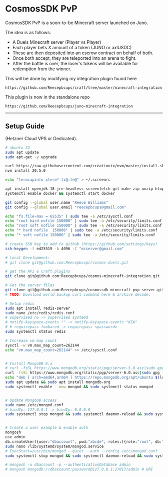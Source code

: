# CosmosSDK PvP

CosmosSDK PvP is a soon-to-be Minecraft server launched on Juno.

The idea is as follows:

- A Duels Minecraft server (Player vs Player)
- Each player bets X amount of a token (JUNO or axlUSDC)
- These are then deposited into an escrow contract on behalf of both.
- Once both accept, they are teleported into an arena to fight.
- After the battle is over, the loser's tokens will be available for redemption from the winner.

This will be done by modifying my integration plugin found here

    https://github.com/Reecepbcups/craft/tree/master/minecraft-integration

This plugin is now in the standalone repo

    https://github.com/Reecepbcups/juno-minecraft-integration

---

## Setup Guide

(Hetzner Cloud VPS or Dedicated).

```bash
# ubuntu 22
sudo apt update
sudo apt-get -y upgrade

curl https://raw.githubusercontent.com/creationix/nvm/master/install.sh | bash 
nvm install 20.5.0

echo "termcapinfo xterm* ti@:te@" > ~/.screenrc

apt install openjdk-18-jre-headless screenfetch git make zip unzip htop screen docker.io wget curl gnupg2 software-properties-common apt-transport-https ca-certificates lsb-release
systemctl enable docker && systemctl start docker

git config --global user.name "Reece Williams"
git config --global user.email "reecepbcups@gmail.com"

echo "fs.file-max = 65535" | sudo tee -a /etc/sysctl.conf
echo "root hard nofile 150000" | sudo tee -a /etc/security/limits.conf
echo "root soft nofile 150000" | sudo tee -a /etc/security/limits.conf
echo "* hard nofile  150000" | sudo tee -a /etc/security/limits.conf
echo "* soft nofile 150000" | sudo tee -a /etc/security/limits.conf

# create SSH key to add to github (https://github.com/settings/keys)
ssh-keygen -t ed25519 -b 4096 -C "mcserver@gmail.com"

# Local Development:
# git clone git@github.com:Reecepbcups/cosmos-duels.git

# get the API & Craft plugins
git clone git@github.com:Reecepbcups/cosmos-minecraft-integration.git

# Get the server files
git clone git@github.com:Reecepbcups/cosmossdk-minecraft-pvp-server.git pvp-1
# TODO: Download world backup curl command here & archive decode.

# Setup redis
sudo apt install redis-server
sudo nano /etc/redis/redis.conf
# supervised no -> supervised systemd
# notify-keyspace-events "" -> notify-keyspace-events "KEA"
# # requirepass foobared -> requirepass <password>
sudo systemctl status redis

# Increase vm map count
sysctl -w vm.max_map_count=262144
echo "vm.max_map_count=262144" >> /etc/sysctl.conf


# Install MongoDB 6.x
# curl -fsSL https://www.mongodb.org/static/pgp/server-5.0.asc|sudo gpg --dearmor -o /etc/apt/trusted.gpg.d/mongodb.gpg
curl -fsSL https://www.mongodb.org/static/pgp/server-6.0.asc|sudo gpg --dearmor -o /etc/apt/trusted.gpg.d/mongodb-6.gpg
echo "deb [ arch=amd64,arm64 ] https://repo.mongodb.org/apt/ubuntu $(lsb_release -cs)/mongodb-org/6.0 multiverse" | sudo tee /etc/apt/sources.list.d/mongodb-org-6.0.list
sudo apt update && sudo apt install mongodb-org
sudo systemctl enable --now mongod && sudo systemctl status mongod


# Update MongoDB access
sudo nano /etc/mongod.conf
# bindIp: 127.0.0.1 -> bindIp: 0.0.0.0
sudo systemctl stop mongod && sudo systemctl daemon-reload && sudo systemctl start mongod && sudo systemctl status mongod


# Create a user example & enable auth
mongosh
use admin
db.createUser({user:"dbaccount", pwd:"abcde", roles:[{role:"root", db:"admin"}]})
sudo nano /lib/systemd/system/mongod.service
# ExecStart=/usr/bin/mongod --quiet --auth --config /etc/mongod.conf
sudo systemctl stop mongod && sudo systemctl daemon-reload && sudo systemctl start mongod && sudo systemctl status mongod

# mongosh -u dbaccount -p --authenticationDatabase admin
# mongosh mongodb://dbaccount:password@127.0.0.1:27017/admin # URI

```